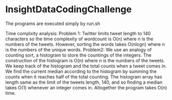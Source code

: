 # InsightDataCodingChallenge
The programs are executed simply by run.sh

Time complxity analysis:
Problem 1:
Twitter limits tweet length to 140 characters so the time complexity of wordcount is O(n) where n is the numbers of the tweets.
However, sorting the words takes O(nlogn) where n is the numbers of the unique words.
Problem2:
We use an analogy of counting sort, a histogram to store the countings of the integers. The construction of the histogram is O(n) where n is the numbers of the tweets. We keep track of the histogram and the total counts when a tweet comes in. We find the current median according to the histogram by summing the counts when it reaches half of the total counting. The histogram array has length same as the limit of the tweets length, 140, and so finding a median takes O(1) whenever an integer comes in. Altogether the program takes O(n) time.
